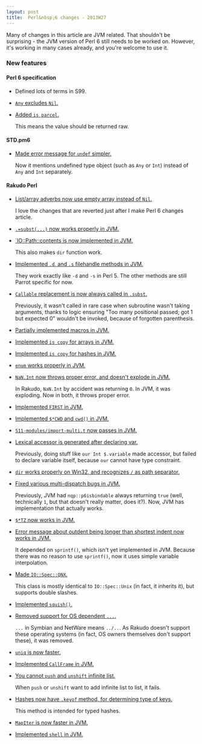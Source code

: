 ```yaml
---
layout: post
title:  Perl&nbsp;6 changes - 2013W27
---
```

Many of changes in this article are JVM related. That shouldn't be
surprising - the JVM version of Perl&nbsp;6 still needs to be worked
on. However, it's working in many cases already, and you're welcome to
use it.

### New features
#### Perl 6 specification
* Defined lots of terms in S99.

* [`Any` excludes `Nil`.](https://github.com/perl6/specs/commit/0d3a8a974e6d98fa6a5e0ccf6ae500eecae2e286)

* [Added `is parcel`.](https://github.com/perl6/specs/commit/45caa2bebfe3921e6f6155fa048bce98511d47d2)

  This means the value should be returned raw.

#### STD.pm6
* [Made error message for `undef` simpler.](https://github.com/perl6/std/commit/85cf51df887245caaa461be67d5e4e037b6a4b1e)

  Now it mentions undefined type object (such as `Any` or `Int`)
  instead of `Any` and `Int` separately.

#### Rakudo Perl
* [List/array adverbs now use empty array instead of `Nil`.](https://github.com/rakudo/rakudo/commit/9ded36c48f3ed1c19a7f2af7ca5f4e7bc8bae8f4)

  I love the changes that are reverted just after I make Perl&nbsp;6
  changes article.

* [`.=subst(...)` now works properly in JVM.](https://github.com/rakudo/rakudo/commit/21185446dcafbedf95e095c7405bc705acf0a77c)

* [`IO::Path::contents is now implemented in JVM.](https://github.com/rakudo/rakudo/commit/1ca2ea24ace3d951f445249abb323696be43b0ad)

  This also makes `dir` function work.

* [Implemented `.d`, and `.s` filehandle methods in JVM.](https://github.com/rakudo/rakudo/commit/82437be6996c78759bf3b9a48150579a248217ea)

  They work exactly like `-d` and `-s` in Perl&nbsp;5. The other
  methods are still Parrot specific for now.

* [`Callable` replacement is now always called in `.subst`.](https://github.com/rakudo/rakudo/commit/b6d197f35d82cde63b41797fb3515c35e3891d2d)

  Previously, it wasn't called in rare case when subroutine wasn't
  taking arguments, thanks to logic ensuring "Too many positional
  passed; got 1 but expected 0" wouldn't be invoked, because of
  forgotten parenthesis.

* [Partially implemented macros in JVM.](https://github.com/rakudo/rakudo/commit/7b0477579b4b99b2dff3d580172d46c6b2b2f5f9)

* [Implemented `is copy` for arrays in JVM.](https://github.com/rakudo/rakudo/commit/af39d66285d58c4cba08cdafde1cb0994422976a)

* [Implemented `is copy` for hashes in JVM.](https://github.com/rakudo/rakudo/commit/e7ad7742a00efa0a8bad15b5730c43fb60cbd415)

* [`enum` works properly in JVM.](https://github.com/rakudo/rakudo/commit/8ca095c67f9b7bdb626b4b5026c3676dc297c8ef)

* [`NaN.Int` now throws proper error, and doesn't explode in JVM.](https://github.com/rakudo/rakudo/commit/b3ee5fbf7881cefdcaf099c4fe0e8f87c65e1a2f)

  In Rakudo, `NaN.Int` by accident was returning `0`. In JVM, it was
  exploding. Now in both, it throws proper error.

* [Implemented `FIRST` in JVM.](https://github.com/rakudo/rakudo/commit/60d298632dd4a48078dd4b1f1e029d4099bc60e6)

* [Implemented `$*CWD` and `cwd()` in JVM.](https://github.com/rakudo/rakudo/commit/567941498b550353fd088c00f03e0ab2ba4a51fc)

* [`S11-modules/import-multi.t` now passes in JVM.](https://github.com/rakudo/rakudo/commit/dbc5f1a3036e3f1efb26b582038200a2e990125c)

* [Lexical accessor is generated after declaring var.](https://github.com/rakudo/rakudo/commit/080a6bb35f3f92cb71d845c2b382b62d5668d49a)

  Previously, doing stuff like `our Int $.variable` made accessor, but
  failed to declare variable itself, because `our` cannot have type
  constraint.

* [`dir` works properly on Win32, and recognizes `/` as path separator.](https://github.com/rakudo/rakudo/commit/532a3b939e932c06477206c4e3552e4b7a51a64e)

* [Fixed various multi-dispatch bugs in JVM.](https://github.com/rakudo/rakudo/commit/faa0f9eea0259b319f5599b8b92dbed90edffb29)

  Previously, JVM had `nqp::p6isbindable` always returning `true`
  (well, technically `1`, but that doesn't really matter, does it?).
  Now, JVM has implementation that actually works.

* [`$*TZ` now works in JVM.](https://github.com/rakudo/rakudo/commit/5b1775fa0523022a03a628ad4affc6e2bb2dd521)

* [Error message about outdent being longer than shortest indent now works in JVM.](https://github.com/rakudo/rakudo/commit/c83b634207c589cd43ae6149a948c47a9dbedb80)

  It depended on `sprintf()`, which isn't yet implemented in JVM.
  Because there was no reason to use `sprintf()`, now it uses simple
  variable interpolation.

* [Made `IO::Spec::QNX`.](https://github.com/rakudo/rakudo/commit/c929f048b80a6d8c3144f6b5d47d3656b96c814a)

  This class is mostly identical to `IO::Spec::Unix` (in fact, it
  inherits it), but supports double slashes.

* [Implemented `squish()`.](https://github.com/rakudo/rakudo/commit/f06928290d3f0722de70200b4e7f80e7550b107d)

* [Removed support for OS dependent `...`.](https://github.com/rakudo/rakudo/commit/9ece8b45e4bbecb22d5954a6b011479c7b26655f)

  `...` in Symbian and NetWare means `../..`. As Rakudo doesn't support
  these operating systems (in fact, OS owners themselves don't support
  these), it was removed.

* [`uniq` is now faster.](https://github.com/rakudo/rakudo/commit/f60a2c111efe9a647d73ca641fcedea874e0f79d)

* [Implemented `CallFrame` in JVM.](https://github.com/rakudo/rakudo/commit/2208156056007a0e889e6aa12df1c74db5a2dcbe)

* [You cannot `push` and `unshift` infinite list.](https://github.com/rakudo/rakudo/commit/25e2f6b9746002b20dc317f01fc93efe2a8431de)

  When `push` or `unshift` want to add infinite list to list, it fails.

* [Hashes now have `.keyof` method, for determining type of keys.](https://github.com/rakudo/rakudo/commit/cd927656d7a1a379c50cd4cf10edfc4bb66a6857)

  This method is intended for typed hashes.

* [`MapIter` is now faster in JVM.](https://github.com/rakudo/rakudo/commit/5a1e607503a34cbb92374234c98e68dcab58ae91)

* [Implemented `shell` in JVM.](https://github.com/rakudo/rakudo/commit/0eab21a4d4a1476469eb062d4639e9088fc68b91)